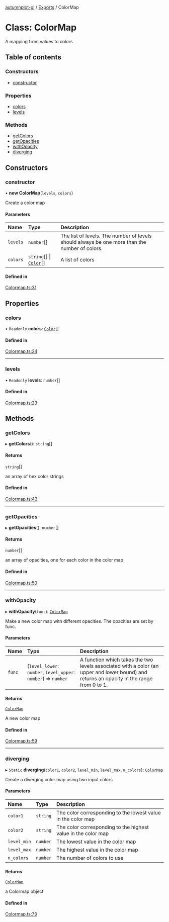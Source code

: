 [autumnplot-gl](../README.md) / [Exports](../modules.md) / ColorMap

# Class: ColorMap

A mapping from values to colors

## Table of contents

### Constructors

- [constructor](ColorMap.md#constructor)

### Properties

- [colors](ColorMap.md#colors)
- [levels](ColorMap.md#levels)

### Methods

- [getColors](ColorMap.md#getcolors)
- [getOpacities](ColorMap.md#getopacities)
- [withOpacity](ColorMap.md#withopacity)
- [diverging](ColorMap.md#diverging)

## Constructors

### constructor

• **new ColorMap**(`levels`, `colors`)

Create a color map

#### Parameters

| Name | Type | Description |
| :------ | :------ | :------ |
| `levels` | `number`[] | The list of levels. The number of levels should always be one more than the number of colors. |
| `colors` | `string`[] \| [`Color`](../interfaces/Color.md)[] | A list of colors |

#### Defined in

[Colormap.ts:31](https://github.com/tsupinie/autumnplot-gl/blob/eec924e/src/Colormap.ts#L31)

## Properties

### colors

• `Readonly` **colors**: [`Color`](../interfaces/Color.md)[]

#### Defined in

[Colormap.ts:24](https://github.com/tsupinie/autumnplot-gl/blob/eec924e/src/Colormap.ts#L24)

___

### levels

• `Readonly` **levels**: `number`[]

#### Defined in

[Colormap.ts:23](https://github.com/tsupinie/autumnplot-gl/blob/eec924e/src/Colormap.ts#L23)

## Methods

### getColors

▸ **getColors**(): `string`[]

#### Returns

`string`[]

an array of hex color strings

#### Defined in

[Colormap.ts:43](https://github.com/tsupinie/autumnplot-gl/blob/eec924e/src/Colormap.ts#L43)

___

### getOpacities

▸ **getOpacities**(): `number`[]

#### Returns

`number`[]

an array of opacities, one for each color in the color map

#### Defined in

[Colormap.ts:50](https://github.com/tsupinie/autumnplot-gl/blob/eec924e/src/Colormap.ts#L50)

___

### withOpacity

▸ **withOpacity**(`func`): [`ColorMap`](ColorMap.md)

Make a new color map with different opacities. The opacities are set by func.

#### Parameters

| Name | Type | Description |
| :------ | :------ | :------ |
| `func` | (`level_lower`: `number`, `level_upper`: `number`) => `number` | A function which takes the two levels associated with a color (an upper and lower bound) and returns an opacity in the range from 0 to 1. |

#### Returns

[`ColorMap`](ColorMap.md)

A new color map

#### Defined in

[Colormap.ts:59](https://github.com/tsupinie/autumnplot-gl/blob/eec924e/src/Colormap.ts#L59)

___

### diverging

▸ `Static` **diverging**(`color1`, `color2`, `level_min`, `level_max`, `n_colors`): [`ColorMap`](ColorMap.md)

Create a diverging color map using two input colors

#### Parameters

| Name | Type | Description |
| :------ | :------ | :------ |
| `color1` | `string` | The color corresponding to the lowest value in the color map |
| `color2` | `string` | The color corresponding to the highest value in the color map |
| `level_min` | `number` | The lowest value in the color map |
| `level_max` | `number` | The highest value in the color map |
| `n_colors` | `number` | The number of colors to use |

#### Returns

[`ColorMap`](ColorMap.md)

a Colormap object

#### Defined in

[Colormap.ts:73](https://github.com/tsupinie/autumnplot-gl/blob/eec924e/src/Colormap.ts#L73)
